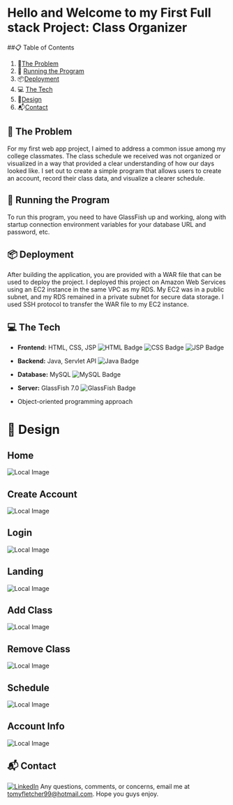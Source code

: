 # Hello and Welcome to my First Full stack Project: Class Organizer

##📋 Table of Contents

1. 🎯[The Problem](#the-problem-i-wanted-to-solve)
2. 🚀 [Running the Program](#running-the-program)
3. 📦[Deployment](#deployment)
4. 💻 [The Tech](#the-tech)
5. 🎨[Design](#design)
6. 📬[Contact](#contact)

## <a name="the-problem-i-wanted-to-solve">🎯 The Problem</a>

For my first web app project, I aimed to address a common issue among my college classmates. The class schedule we received was not organized or visualized in a way that provided a clear understanding of how our days looked like. I set out to create a simple program that allows users to create an account, record their class data, and visualize a clearer schedule.

## <a name="running-the-program">🚀 Running the Program</a>

To run this program, you need to have GlassFish up and working, along with startup connection environment variables for your database URL and password, etc.

## <a name="deployment">📦 Deployment</a>

After building the application, you are provided with a WAR file that can be used to deploy the project. I deployed this project on Amazon Web Services using an EC2 instance in the same VPC as my RDS. My EC2 was in a public subnet, and my RDS remained in a private subnet for secure data storage. I used SSH protocol to transfer the WAR file to my EC2 instance.

## <a name="the-tech">💻 The Tech</a>

- **Frontend:** HTML, CSS, JSP ![HTML Badge](https://img.shields.io/badge/-HTML-orange?style=flat&logo=html5)
  ![CSS Badge](https://img.shields.io/badge/-CSS-blue?style=flat&logo=css3)
  ![JSP Badge](https://img.shields.io/badge/-JSP-green?style=flat)

- **Backend:** Java, Servlet API ![Java Badge](https://img.shields.io/badge/-Java-red?style=flat&logo=java)

- **Database:** MySQL ![MySQL Badge](https://img.shields.io/badge/-MySQL-blue?style=flat&logo=mysql)

- **Server:** GlassFish 7.0 ![GlassFish Badge](https://img.shields.io/badge/-GlassFish-yellow?style=flat)

- Object-oriented programming approach

# <a name="design">🎨 Design</a>

## <a name="home">Home</a>
![Local Image](Home.png)

## <a name="create-account">Create Account</a>
![Local Image](CreateAccount.png)

## <a name="login">Login</a>
![Local Image](Login.png)

## <a name="landing">Landing</a>
![Local Image](Landing.png)

## <a name="add-class">Add Class</a>
![Local Image](AddClass.png)

## <a name="remove-class">Remove Class</a>
![Local Image](RemoveClass.png)

## <a name="schedule">Schedule</a>
![Local Image](Schedule.png)

## <a name="account-info">Account Info</a>
![Local Image](AccountInfo.png)

## <a name="contact">📬 Contact</a>
[![LinkedIn](https://img.shields.io/badge/-LinkedIn-0A66C2?style=flat&logo=linkedin&logoColor=white)](https://www.linkedin.com/in/tomy-romero-902476145/)
Any questions, comments, or concerns, email me at tomyfletcher99@hotmail.com. Hope you guys enjoy.
